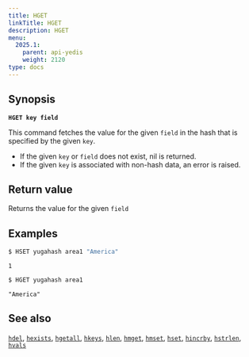 ```yaml
---
title: HGET
linkTitle: HGET
description: HGET
menu:
  2025.1:
    parent: api-yedis
    weight: 2120
type: docs
---
```


## Synopsis

**`HGET key field`**

This command fetches the value for the given `field` in the hash that is specified by the given `key`.

- If the given `key` or `field` does not exist, nil is returned.
- If the given `key` is associated with non-hash data, an error is raised.

## Return value

Returns the value for the given `field`

## Examples

```sh
$ HSET yugahash area1 "America"
```

```
1
```

```sh
$ HGET yugahash area1
```

```
"America"
```

## See also

[`hdel`](../hdel/), [`hexists`](../hexists/), [`hgetall`](../hgetall/), [`hkeys`](../hkeys/), [`hlen`](../hlen/), [`hmget`](../hmget/), [`hmset`](../hmset/), [`hset`](../hset/), [`hincrby`](../hincrby/), [`hstrlen`](../hstrlen/), [`hvals`](../hvals/)
